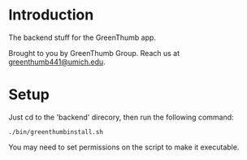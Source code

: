 # Introduction
The backend stuff for the GreenThumb app.

Brought to you by GreenThumb Group. Reach us at <greenthumb441@umich.edu>.

# Setup
Just cd to the 'backend' direcory, then run the following command:

`./bin/greenthumbinstall.sh`

You may need to set permissions on the script to make it executable.
